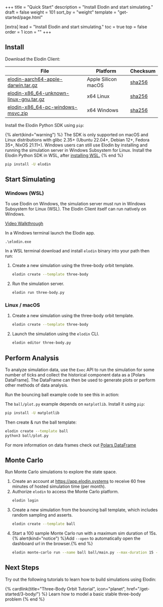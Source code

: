 +++
title = "Quick Start"
description = "Install Elodin and start simulating."
draft = false
weight = 101
sort_by = "weight"
template = "get-started/page.html"

[extra]
lead = "Install Elodin and start simulating."
toc = true
top = false
order = 1
icon = ""
+++

## Install

Download the Elodin Client:

| File                                                    | Platform            | Checksum                        |
| ------------------------------------------------------- | ------------------- | ------------------------------- |
| [elodin-aarch64-apple-darwin.tar.gz][elodin-macos]      | Apple Silicon macOS | [sha256][elodin-macos-sha256]   |
| [elodin-x86_64-unknown-linux-gnu.tar.gz][elodin-linux]  | x64 Linux           | [sha256][elodin-linux-sha256]   |
| [elodin-x86_64-pc-windows-msvc.zip][elodin-windows]     | x64 Windows         | [sha256][elodin-windows-sha256] |

[elodin-macos]: https://storage.googleapis.com/elodin-releases/latest/elodin-aarch64-apple-darwin.tar.gz
[elodin-macos-sha256]: https://storage.googleapis.com/elodin-releases/latest/elodin-aarch64-apple-darwin.tar.gz.sha256
[elodin-linux]: https://storage.googleapis.com/elodin-releases/latest/elodin-x86_64-unknown-linux-gnu.tar.gz
[elodin-linux-sha256]: https://storage.googleapis.com/elodin-releases/latest/elodin-x86_64-unknown-linux-gnu.tar.gz.sha256
[elodin-windows]: https://storage.googleapis.com/elodin-releases/latest/elodin-x86_64-pc-windows-msvc.zip
[elodin-windows-sha256]: https://storage.googleapis.com/elodin-releases/latest/elodin-x86_64-pc-windows-msvc.zip.sha256

Install the Elodin Python SDK using `pip`:

{% alert(kind="warning") %}
The SDK is only supported on macOS and Linux distributions with glibc 2.35+ (Ubuntu 22.04+, Debian 12+, Fedora 35+, NixOS 21.11+). Windows users can still use Elodin by installing and running the simulation server in Windows Subsystem for Linux. Install the Elodin Python SDK in WSL, after [installing WSL.](https://docs.microsoft.com/en-us/windows/wsl/install)
{% end %}


```sh
pip install -U elodin
```

## Start Simulating

### Windows (WSL)

To use Elodin on Windows, the simulation server must run in Windows Subsystem for Linux (WSL). The Elodin Client itself can run natively on Windows.

[Video Walkthrough](https://www.loom.com/share/efcbf81e43074863807750d4ad2f8d7a?sid=9403e8c8-7893-4299-824e-2dacb6978120)

In a Windows terminal launch the Elodin app.

```wsl
.\elodin.exe
```

In a WSL terminal download and install `elodin` binary into your path then run:

1. Create a new simulation using the three-body orbit template.
    ```sh
    elodin create --template three-body
    ```
2. Run the simulation server.
    ```sh
    elodin run three-body.py
    ```

### Linux / macOS

1. Create a new simulation using the three-body orbit template.
    ```sh
    elodin create --template three-body
    ```
2. Launch the simulation using the `elodin` CLI.
    ```sh
    elodin editor three-body.py
    ```

## Perform Analysis

To analyze simulation data, use the `Exec` API to run the simulation for some number of ticks and collect the historical component data as a [Polars DataFrame].
The DataFrame can then be used to generate plots or perform other methods of data analysis.

Run the bouncing ball example code to see this in action:

The `ball/plot.py` example depends on `matplotlib`. Install it using `pip`:

```sh
pip install -U matplotlib
```

Then create & run the ball template:
```sh
elodin create --template ball
python3 ball/plot.py
```

For more information on data frames check out
[Polars DataFrame](https://docs.pola.rs/user-guide/concepts/data-structures/#dataframe)

## Monte Carlo

Run Monte Carlo simulations to explore the state space.

1. Create an account at https://app.elodin.systems to receive 60 free minutes of hosted simulation time (per month).
2. Authorize `elodin` to access the Monte Carlo platform.
    ```sh
    elodin login
    ```
3. Create a new simulation from the bouncing ball template, which includes random sampling and asserts.
    ```sh
    elodin create --template ball
    ```
4. Start a 100 sample Monte Carlo run with a maximum sim duration of 15s.
    {% alert(kind="notice") %}Add `--open` to automatically open the dashboard url in the browser.{% end %}
    ```sh
    elodin monte-carlo run --name ball ball/main.py --max-duration 15 --samples 100
    ```

## Next Steps

Try out the following tutorials to learn how to build simulations using Elodin:

{% cardlink(title="Three-Body Orbit Tutorial", icon="planet", href="/get-started/3-body/") %}
Learn how to model a basic stable three-body problem
{% end %}
